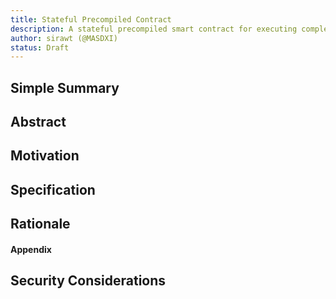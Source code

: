 ```yaml
---
title: Stateful Precompiled Contract
description: A stateful precompiled smart contract for executing complexity task.
author: sirawt (@MASDXI)
status: Draft
---
```


## Simple Summary

## Abstract

## Motivation

## Specification

## Rationale

#### Appendix

## Security Considerations
